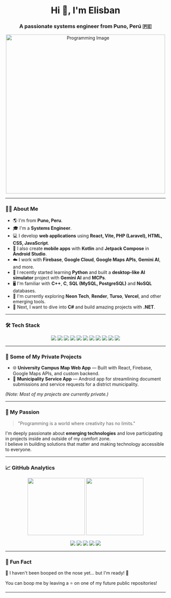 <h1 align="center">Hi 👋, I'm Elisban </h1>
<h3 align="center">A passionate systems engineer from Puno, Perú 🇵🇪</h3>

<!-- Imagen representativa -->
<p align="center">
  <img src="https://cdn.dribbble.com/users/1162077/screenshots/3848914/programmer.png" alt="Programming Image" width="500" />
</p>

---

### 🧑‍💻 About Me
- 🌎 I'm from **Puno, Peru**.
- 🎓 I'm a **Systems Engineer**.
- 💻 I develop **web applications** using **React, Vite, PHP (Laravel), HTML, CSS, JavaScript**.
- 📱 I also create **mobile apps** with **Kotlin** and **Jetpack Compose** in **Android Studio**.
- ☁️ I work with **Firebase**, **Google Cloud**, **Google Maps APIs**, **Gemini AI**, and more.
- 🐍 I recently started learning **Python** and built a **desktop-like AI simulator** project with **Gemini AI** and **MCPs**.
- 🖥️ I'm familiar with **C++**, **C**, **SQL (MySQL, PostgreSQL)** and **NoSQL** databases.
- 🚀 I'm currently exploring **Neon Tech**, **Render**, **Turso**, **Vercel**, and other emerging tools.
- 🌱 Next, I want to dive into **C#** and build amazing projects with **.NET**.

---

### 🛠️ Tech Stack
<p align="center">
  <img src="https://img.shields.io/badge/Kotlin-0095D5?style=for-the-badge&logo=kotlin&logoColor=white" />
  <img src="https://img.shields.io/badge/Android-3DDC84?style=for-the-badge&logo=android&logoColor=white" />
  <img src="https://img.shields.io/badge/React-20232A?style=for-the-badge&logo=react&logoColor=61DAFB" />
  <img src="https://img.shields.io/badge/Vite-646CFF?style=for-the-badge&logo=vite&logoColor=white" />
  <img src="https://img.shields.io/badge/PHP-777BB4?style=for-the-badge&logo=php&logoColor=white" />
  <img src="https://img.shields.io/badge/Laravel-FF2D20?style=for-the-badge&logo=laravel&logoColor=white" />
  <img src="https://img.shields.io/badge/Firebase-FFCA28?style=for-the-badge&logo=firebase&logoColor=black" />
  <img src="https://img.shields.io/badge/Google_Cloud-4285F4?style=for-the-badge&logo=googlecloud&logoColor=white" />
  <img src="https://img.shields.io/badge/MySQL-00758F?style=for-the-badge&logo=mysql&logoColor=white" />
  <img src="https://img.shields.io/badge/Python-3776AB?style=for-the-badge&logo=python&logoColor=white" />
  <img src="https://img.shields.io/badge/C%2B%2B-00599C?style=for-the-badge&logo=c%2B%2B&logoColor=white" />
</p>

---

### 🚀 Some of My Private Projects
- 🌐 **University Campus Map Web App** — Built with React, Firebase, Google Maps APIs, and custom backend.
- 📲 **Municipality Service App** — Android app for streamlining document submissions and service requests for a district municipality.

*(Note: Most of my projects are currently private.)*

---

### 🎯 My Passion
> "Programming is a world where creativity has no limits."

I'm deeply passionate about **emerging technologies** and love participating in projects inside and outside of my comfort zone.  
I believe in building solutions that matter and making technology accessible to everyone.

---

### 📈 GitHub Analytics
<p align="center">
  <img height="180em" src="https://github-readme-stats.vercel.app/api?username=epadev&show_icons=true&hide_border=true&theme=radical" />
  <img height="180em" src="https://github-readme-stats.vercel.app/api/top-langs/?username=epadev&layout=compact&hide_border=true&theme=radical" />
</p>

<p align="center">
  <img src="https://github-profile-summary-cards.vercel.app/api/cards/profile-details?username=epadev&theme=radical" />
  <img src="https://github-profile-summary-cards.vercel.app/api/cards/repos-per-language?username=epadev&theme=radical" />
  <img src="https://github-profile-summary-cards.vercel.app/api/cards/most-commit-language?username=epadev&theme=radical" />
  <img src="https://github-profile-summary-cards.vercel.app/api/cards/stats?username=epadev&theme=radical" />
  <img src="https://github-profile-summary-cards.vercel.app/api/cards/productive-time?username=epadev&theme=radical&utcOffset=8" />
</p>

---

### 🎉 Fun Fact
🐣 I haven't been booped on the nose yet... but I'm ready! 🐣

You can boop me by leaving a ⭐ on one of my future public repositories!

---
